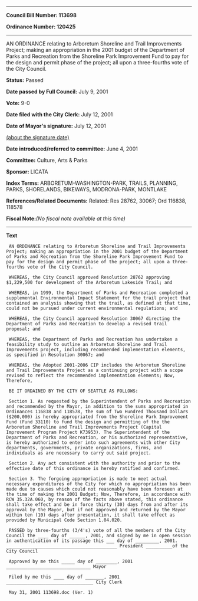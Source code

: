 

********

**Council Bill Number: 113698**
   
**Ordinance Number: 120425**
********

 AN ORDINANCE relating to Arboretum Shoreline and Trail Improvements Project; making an appropriation in the 2001 budget of the Department of Parks and Recreation from the Shoreline Park Improvement Fund to pay for the design and permit phase of the project; all upon a three-fourths vote of the City Council.

**Status:** Passed
   
**Date passed by Full Council:** July 9, 2001
   
**Vote:** 9-0
   
**Date filed with the City Clerk:** July 12, 2001
   
**Date of Mayor's signature:** July 12, 2001
   
[(about the signature date)](/~public/approvaldate.htm)
   
   
   
**Date introduced/referred to committee:** June 4, 2001
   
**Committee:** Culture, Arts & Parks
   
**Sponsor:** LICATA
   
   
**Index Terms:** ARBORETUM-WASHINGTON-PARK, TRAILS, PLANNING, PARKS, SHORELANDS, BIKEWAYS, MODRONA-PARK, MONTLAKE

**References/Related Documents:** Related: Res 28762, 30067; Ord 116838, 118578

**Fiscal Note:**_(No fiscal note available at this time)_

********

**Text**
   
```
 AN ORDINANCE relating to Arboretum Shoreline and Trail Improvements Project; making an appropriation in the 2001 budget of the Department of Parks and Recreation from the Shoreline Park Improvement Fund to pay for the design and permit phase of the project; all upon a three-fourths vote of the City Council.

 WHEREAS, the City Council approved Resolution 28762 approving $1,229,500 for development of the Arboretum Lakeside Trail; and

 WHEREAS, in 1999, the Department of Parks and Recreation completed a supplemental Environmental Impact Statement for the trail project that contained an analysis showing that the trail, as defined at that time, could not be pursued under current environmental regulations; and

 WHEREAS, the City Council approved Resolution 30067 directing the Department of Parks and Recreation to develop a revised trail proposal; and

 WHEREAS, the Department of Parks and Recreation has undertaken a feasibility study to outline an Arboretum Shoreline and Trail Improvements project, including recommended implementation elements, as specified in Resolution 30067; and

 WHEREAS, the Adopted 2001-2006 CIP includes the Arboretum Shoreline and Trail Improvements Project as a continuing project with a scope revised to reflect the recommended implementation elements; Now, Therefore,

 BE IT ORDAINED BY THE CITY OF SEATTLE AS FOLLOWS:

 Section 1. As requested by the Superintendent of Parks and Recreation and recommended by the Mayor, in addition to the sums appropriated in Ordinances 116838 and 118578, the sum of Two Hundred Thousand Dollars ($200,000) is hereby appropriated from the Shoreline Park Improvement Fund (Fund 33110) to fund the design and permitting of the the Arboretum Shoreline and Trail Improvements Project (Capital Improvement Program Project K73953). The Superintendent of the Department of Parks and Recreation, or his authorized representative, is hereby authorized to enter into such agreements with other City departments, governments, private organizations, firms, and individuals as are necessary to carry out said project.

 Section 2. Any act consistent with the authority and prior to the effective date of this ordinance is hereby ratified and confirmed.

 Section 3. The forgoing appropriation is made to meet actual necessary expenditures of the City for which no appropriation has been made due to causes which could not reasonably have been foreseen at the time of making the 2001 Budget; Now, Therefore, in accordance with RCW 35.32A.060, by reason of the facts above stated, this ordinance shall take effect and be in force thirty (30) days from and after its approval by the Mayor, but if not approved and returned by the Mayor within ten (10) days after presentation, it shall take effect as provided by Municipal Code Section 1.04.020.

 PASSED by three-fourths (3/4's) vote of all the members of the City Council the ____ day of ______, 2001, and signed by me in open session in authentication of its passage this ___ day of _________, 2001. __________________________________________ President __________of the City Council

 Approved by me this _____ day of ________, 2001 ________________________________ Mayor

 Filed by me this ____ day of _______, 2001 _________________________________ City Clerk

 May 31, 2001 113698.doc (Ver. 1)

```
